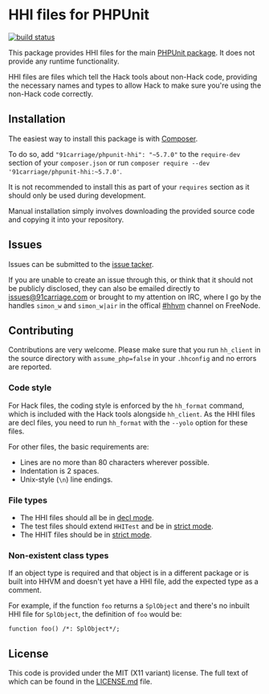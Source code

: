 # HHI files for PHPUnit

[![build status][build-image]][build-link]

This package provides HHI files for the main [PHPUnit package][phpunit]. It does
not provide any runtime functionality.

HHI files are files which tell the Hack tools about non-Hack code, providing the
necessary names and types to allow Hack to make sure you're using the non-Hack
code correctly.

## Installation

The easiest way to install this package is with [Composer][composer].

To do so, add `"91carriage/phpunit-hhi": "~5.7.0"` to the `require-dev` section
of your `composer.json` or run
`composer require --dev '91carriage/phpunit-hhi:~5.7.0'`.

It is not recommended to install this as part of your `requires` section as it
should only be used during development.

Manual installation simply involves downloading the provided source code and
copying it into your repository.

## Issues

Issues can be submitted to the [issue tacker][issues].

If you are unable to create an issue through this, or think that it should not
be publicly disclosed, they can also be emailed directly to
[issues@91carriage.com][issue-email] or brought to my attention on IRC, where I
go by the handles `simon_w` and `simon_w|air` in the offical [#hhvm][hhvm-irc]
channel on FreeNode.

## Contributing

Contributions are very welcome. Please make sure that you run `hh_client` in the
source directory with `assume_php=false` in your `.hhconfig` and no errors are
reported.

### Code style

For Hack files, the coding style is enforced by the `hh_format` command, which
is included with the Hack tools alongside `hh_client`. As the HHI files are decl
files, you need to run `hh_format` with the `--yolo` option for these files.

For other files, the basic requirements are:
* Lines are no more than 80 characters wherever possible.
* Indentation is 2 spaces.
* Unix-style (`\n`) line endings.

### File types

* The HHI files should all be in [decl mode][decl-mode].
* The test files should extend `HHITest` and be in [strict mode][strict-mode].
* The HHIT files should be in [strict mode][strict-mode].

### Non-existent class types

If an object type is required and that object is in a different package or is
built into HHVM and doesn't yet have a HHI file, add the expected type as a
comment.

For example, if the function `foo` returns a `SplObject` and there's no inbuilt
HHI file for `SplObject`, the definition of `foo` would be:

```
function foo() /*: SplObject*/;
```

## License

This code is provided under the MIT (X11 variant) license. The full text of
which can be found in the [LICENSE.md](LICENSE.md) file.

<!-- Please keep these sorted alphabetically. -->
[build-image]: https://git.simon.geek.nz/91-carriage/phpunit-hhi/badges/phpunit-5.7/build.svg
[build-link]: https://git.simon.geek.nz/91-carriage/phpunit-hhi/commits/phpunit-5.7
[composer]: https://getcomposer.org/
[decl-mode]: http://docs.hhvm.com/hack/typechecker/modes#decl-mode
[strict-mode]: http://docs.hhvm.com/hack/typechecker/modes#strict-mode
[hhvm-irc]: http://webchat.freenode.net/?channels=hhvm
[issue-email]: mailto:issues@91carriage.com
[issues]: https://git.simon.geek.nz/91-carriage/phpunit-hhi/issues
[phpunit]: https://phpunit.de/
